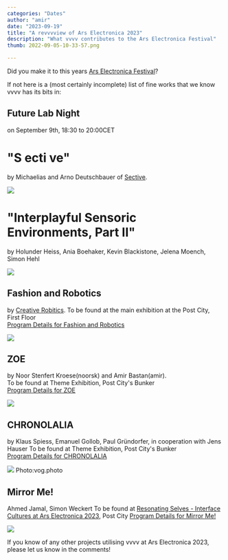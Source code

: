 ```yaml
---
categories: "Dates"
author: "amir"
date: "2023-09-19"
title: "A revvvview of Ars Electronica 2023"
description: "What vvvv contributes to the Ars Electronica Festival"
thumb: 2022-09-05-10-33-57.png

---
```


Did you make it to this years [Ars Electronica Festival](https://ars.electronica.art/news/en/)?


If not here is a (most certainly incomplete) list of fine works that we know vvvv has its bits in:

## Future Lab Night
on September 9th, 18:30 to 20:00CET
# "S ecti ve"  
by Michaelias and Arno Deutschbauer of [Sective](https://www.sective.net/).

![](FuturelabNight.png)

# "Interplayful Sensoric Environments, Part II"  
by Holunder Heiss, Ania Boehaker, Kevin Blackistone, Jelena Moench, Simon Hehl

![](Interplayful.png)

## Fashion and Robotics
by [Creative Robitics](https://creativerobotics.at/).
To be found at the main exhibition at the Post City, First Floor  
[Program Details for Fashion and Robotics](https://ars.electronica.art/who-owns-the-truth/en/fashion-robotics/)

![](fashion_and_robotics.jpg)

## ZOE
by Noor Stenfert Kroese(noorsk) and Amir Bastan(amir).  
To be found at Theme Exhibition, Post City's Bunker  
[Program Details for ZOE](https://ars.electronica.art/who-owns-the-truth/en/zoe/)

![](ZOE.jpg)

## CHRONOLALIA
by Klaus Spiess, Emanuel Gollob, Paul Gründorfer, in cooperation with Jens Hauser
To be found at Theme Exhibition, Post City's Bunker  
[Program Details for CHRONOLALIA](https://ars.electronica.art/who-owns-the-truth/en/chronolalia/)

![](CHRONOLALIA.jpg)
Photo:vog.photo

## Mirror Me!
Ahmed Jamal, Simon Weckert
To be found at [Resonating Selves - Interface Cultures at Ars Electronica 2023](https://www.kunstuni-linz.at/Resonating-Selves-Interface-Cultures-a.20868.0.html), Post City
[Program Details for Mirror Me!](https://www.kunstuni-linz.at/Mirror-Me.20890.0.html)

![](Mirror_Me.jpg)


If you know of any other projects utilising vvvv at Ars Electronica 2023, please let us know in the comments!